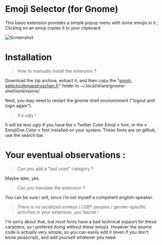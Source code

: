 # Emoji Selector (for Gnome)
This basic extension provides a simple popup menu with some emojis in it ; Clicking on an emoji copies it to your clipboard.

![Screenshot](https://raw.githubusercontent.com/Maestroschan/emoji-selector-for-gnome/master/Capture%20d'%C3%A9cran%20de%202017-01-13%2003%3A23%3A14.png)

# Installation
> How to manually install the extension ?

Download the zip archive, extract it, and then copy the "emoji-selector@maestroschan.fr" folder to ~/.local/share/gnome-shell/extensions/

Next, you may need to restart the gnome shell environnment ("logout and login again").

> It's ugly !

It will be less ugly if you have the « Twitter Color Emoji » font, or the « EmojiOne Color » font installed on your system. These fonts are on github, use the search bar.

# Your eventual observations :
> Can you add a "last used" category ?

Maybe later, yes.

> Can you translate the extension ?

You can be sure i will, since i'm not myself a competent english-speaker.

> There is no racialized smileys / LGBT peoples / gender-specific activities in your extension, you fascist !

I'm sorry about that, but most fonts have a bad technical support for these caracters, so i prefered doing without these emojis.
However the source code is actually very simple, so you can easily edit it (even if you don't know javascript), and add yourself whatever you need.
